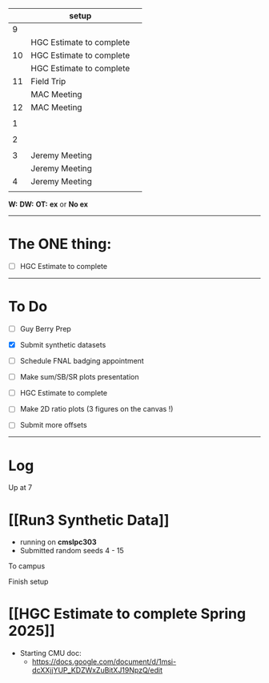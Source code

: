 
|     | setup                    |     |
| --- | ------------------------ | --- |
| 9   |                          |     |
|     | HGC Estimate to complete |     |
| 10  | HGC Estimate to complete |     |
|     | HGC Estimate to complete |     |
| 11  | Field Trip               |     |
|     | MAC Meeting              |     |
| 12  | MAC Meeting              |     |
|     |                          |     |
| 1   |                          |     |
|     |                          |     |
| 2   |                          |     |
|     |                          |     |
| 3   | Jeremy Meeting           |     |
|     | Jeremy Meeting           |     |
| 4   | Jeremy Meeting           |     |
|     |                          |     |

**W:**
**DW:**
**OT:**
**ex** or **No ex**

---
# The ONE thing: 
- [ ] HGC Estimate to complete

---
# To Do

- [ ]  Guy Berry Prep
- [x] Submit synthetic datasets
- [ ] Schedule FNAL badging appointment
- [ ] Make sum/SB/SR plots presentation
- [ ] HGC Estimate to complete
- [ ]  Make 2D ratio plots (3 figures on the canvas !)
- [ ] Submit more offsets


---

# Log

Up at 7 

# [[Run3 Synthetic Data]]
- running on **cmslpc303**
- Submitted random seeds 4 - 15

To campus

Finish setup

# [[HGC Estimate to complete Spring 2025]]
- Starting CMU doc: 
	- https://docs.google.com/document/d/1msi-dcXXjjYUP_KDZWxZuBitXJ19NpzQ/edit